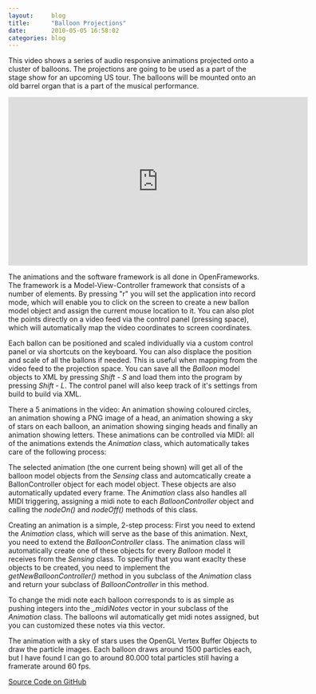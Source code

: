 ```yaml
---
layout:     blog
title:      "Balloon Projections"
date:       2010-05-05 16:58:02
categories: blog
---
```


This video shows a series of audio responsive animations projected onto a cluster of balloons. The projections are going to be used as a part of the stage show for an upcoming US tour. The balloons will be mounted onto an old barrel organ that is a part of the musical performance.

<iframe src="http://player.vimeo.com/video/17891021?title=0&amp;byline=0&amp;portrait=0&amp;color=ffd663" width="600" height="338" frameborder="0"></iframe>

The animations and the software framework is all done in OpenFrameworks. The framework is a Model-View-Controller framework that consists of a number of elements. By pressing "r" you will set the application into record mode, which will enable you to click on the screen to create a new ballon model object and assign the current mouse location to it. You can also plot the points directly on a video feed via the control panel (pressing space), which will automatically map the video coordinates to screen coordinates.

Each ballon can be positioned and scaled individually via a custom control panel or via shortcuts on the keyboard. You can also displace the position and scale of all the ballons if needed. This is useful when mapping from the video feed to the projection space. You can save all the *Balloon* model objects to XML by pressing *Shift - S* and load them into the program by pressing *Shift - L*. The control panel will also keep track of it's settings from build to build via XML.

There a 5 animations in the video: An animation showing coloured circles, an animation showing a PNG image of a head, an animation showing a sky of stars on each balloon, an animation showing singing heads and finally an animation showing letters. These animations can be controlled via MIDI: all of the animations extends the *Animation* class, which automatically takes care of the following process:

The selected animation (the one current being shown) will get all of the balloon model objects from the *Sensing* class and automcatically create a BallonController object for each model object. These objects are also automatically updated every frame. The *Animation* class also handles all MIDI triggering, assigning a midi note to each *BalloonController* object and calling the *nodeOn()* and *nodeOff()* methods of this class.

Creating an animation is a simple, 2-step process: First you need to extend the *Animation* class, which will serve as the base of this animation. Next, you need to extend the *BalloonController* class. The animation class will automatically create one of these objects for every *Balloon* model it receives from the *Sensing* class. To specifiy that you want exaclty these objects to be created, you need to implement the *getNewBalloonController()* method in you subclass of the *Animation* class and return your subclass of *BalloonController* in this method.

To change the midi note each balloon corresponds to is as simple as pushing integers into the *\_midiNotes* vector in your subclass of the *Animation* class. The balloons wil automatically get midi notes assigned, but you can customized these notes via this vector.

The animation with a sky of stars uses the OpenGL Vertex Buffer Objects to draw the particle images. Each balloon draws around 1500 particles each, but I have found I can go to around 80.000 total particles still having a framerate around 60 fps.

<a target="_blank" href="http://github.com/Ronze/SpatialMediaFinal">Source Code on GitHub</a>